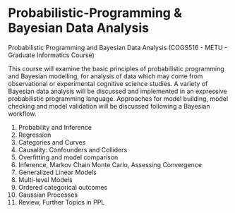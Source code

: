 # Probabilistic-Programming & Bayesian Data Analysis

Probabilistic Programming and Bayesian Data Analysis (COGS516 - METU - Graduate Informatics Course)

This course will examine the basic principles of probabilistic programming and Bayesian modelling, for analysis of data which may come from observational or experimental cognitive science studies. A variety of Bayesian data analysis will be discussed and implemented in an expressive probabilistic programming language. Approaches for model building, model checking and model validation will be discussed following a Bayesian workflow.

1. Probability and Inference
2. Regression 
3. Categories and Curves
4. Causality: Confounders and Colliders
5. Overfitting and model comparison
6. Inference, Markov Chain Monte Carlo, Assessing Convergence
7. Generalized Linear Models
8. Multi-level Models 
9. Ordered categorical outcomes
10. Gaussian Processes
11. Review, Further Topics in PPL
